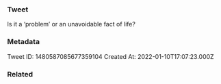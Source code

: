 ### Tweet
Is it a ‘problem’ or an unavoidable fact of life?

### Metadata
Tweet ID: 1480587085677359104
Created At: 2022-01-10T17:07:23.000Z

### Related

